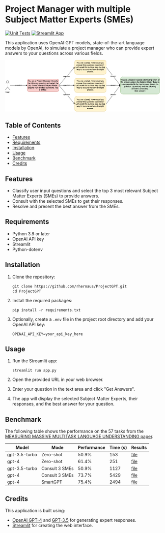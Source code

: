# Project Manager with multiple Subject Matter Experts (SMEs)

[![Unit Tests](https://github.com/rhernaus/ProjectGPT/actions/workflows/unittests.yml/badge.svg)](https://github.com/rhernaus/ProjectGPT/actions/workflows/unittests.yml)
[![Streamlit App](https://static.streamlit.io/badges/streamlit_badge_black_white.svg)](https://rhernaus-projectgpt-app-s5m1hd.streamlit.app/)

This application uses OpenAI GPT models, state-of-the-art language models by OpenAI, to simulate a project manager who can provide expert answers to your questions across various fields.

![ProjectGPT Architecture](img/projectgpt_architecture.png)

## Table of Contents

- [Features](#features)
- [Requirements](#requirements)
- [Installation](#installation)
- [Usage](#usage)
- [Benchmark](#Benchmark)
- [Credits](#credits)

## Features

- Classify user input questions and select the top 3 most relevant Subject Matter Experts (SMEs) to provide answers.
- Consult with the selected SMEs to get their responses.
- Resolve and present the best answer from the SMEs.

## Requirements

- Python 3.8 or later
- OpenAI API key
- Streamlit
- Python-dotenv

## Installation

1. Clone the repository:

   ```
   git clone https://github.com/rhernaus/ProjectGPT.git
   cd ProjectGPT
   ```

2. Install the required packages:

   ```
   pip install -r requirements.txt
   ```

3. Optionally, create a `.env` file in the project root directory and add your OpenAI API key:

   ```
   OPENAI_API_KEY=your_api_key_here
   ```

## Usage

1. Run the Streamlit app:

   ```
   streamlit run app.py
   ```

2. Open the provided URL in your web browser.

3. Enter your question in the text area and click "Get Answers".

4. The app will display the selected Subject Matter Experts, their responses, and the best answer for your question.

## Benchmark

The following table shows the performance on the 57 tasks from the [MEASURING MASSIVE MULTITASK LANGUAGE UNDERSTANDING paper](https://arxiv.org/abs/2009.03300).

| Model                    | Mode           | Performance | Time (s) | Results |
|--------------------------|----------------|-------------|----------|---------|
| gpt-3.5-turbo            | Zero-shot      | 50.9%       | 153      | [file](results/performance_final_202305101112_gpt35turbo_direct.json) |
| gpt-4                    | Zero-shot      | 61.4%       | 251      | [file](results/performance_final_202305101117_gpt4_direct.json) |
| gpt-3.5-turbo            | Consult 3 SMEs | 50.9%       | 1127     | [file](results/performance_final_202305101429_gpt35turbo_consult.json) |
| gpt-4                    | Consult 3 SMEs | 73.7%       | 5429     | [file](results/performance_final_202305101607_gpt4_consult.json) |
| gpt-4                    | SmartGPT       | 75.4%       | 2494     | [file](results/performance_final_202305111445_gpt4_smart.json) |

## Credits

This application is built using:

- [OpenAI GPT-4](https://beta.openai.com/docs/models/gpt-4) and [GPT-3.5](https://beta.openai.com/docs/models/gpt-3-5) for generating expert responses.
- [Streamlit](https://www.streamlit.io/) for creating the web interface.